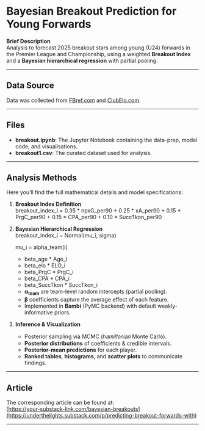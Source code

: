 # Bayesian Breakout Prediction for Young Forwards

**Brief Description**  
Analysis to forecast 2025 breakout stars among young (U24) forwards in the Premier League and Championship, using a weighted **Breakout Index** and a **Bayesian hierarchical regression** with partial pooling.

---

## Data Source  
Data was collected from [FBref.com](https://fbref.com) and [ClubElo.com](https://clubelo.com).

---

## Files  
- **breakout.ipynb**: The Jupyter Notebook containing the data-prep, model code, and visualisations.  
- **breakout1.csv**: The curated dataset used for analysis.

---

## Analysis Methods  
Here you’ll find the full mathematical details and model specifications:

1. **Breakout Index Definition**  
  breakout_index_i = 0.35 * npxG_per90 
                  + 0.25 * xA_per90 
                  + 0.15 * PrgC_per90 
                  + 0.15 * CPA_per90 
                  + 0.10 * SuccTkon_per90

2. **Bayesian Hierarchical Regression**  
   breakout_index_i ~ Normal(mu_i, sigma)

    mu_i = alpha_team[i]
      + beta_age       * Age_i
      + beta_elo       * ELO_i
      + beta_PrgC      * PrgC_i
      + beta_CPA       * CPA_i
      + beta_SuccTkon  * SuccTkon_i

   - **α<sub>team</sub>** are team-level random intercepts (partial pooling).  
   - **β** coefficients capture the average effect of each feature.  
   - Implemented in **Bambi** (PyMC backend) with default weakly-informative priors.

3. **Inference & Visualization**  
   - Posterior sampling via MCMC (ℎ𝑎𝑚𝑖𝑙𝑡𝑜𝑛𝑖𝑎𝑛 Monte Carlo).  
   - **Posterior distributions** of coefficients & credible intervals.  
   - **Posterior-mean predictions** for each player.  
   - **Ranked tables**, **histograms**, and **scatter plots** to communicate findings.

---

## Article  
The corresponding article can be found at:  
[https://your-substack-link.com/bayesian-breakouts](https://underthelights.substack.com/p/predicting-breakout-forwards-with)  

---
